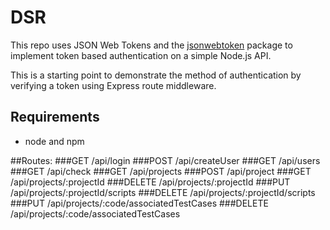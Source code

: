 # DSR

This repo uses JSON Web Tokens and the [jsonwebtoken](https://github.com/auth0/node-jsonwebtoken) package to implement token based authentication on a simple Node.js API.

This is a starting point to demonstrate the method of authentication by verifying a token using Express route middleware.

## Requirements

- node and npm

##Routes:
###GET /api/login
###POST /api/createUser
###GET /api/users
###GET /api/check
###GET /api/projects 
###POST /api/project
###GET /api/projects/:projectId
###DELETE /api/projects/:projectId
###PUT /api/projects/:projectId/scripts
###DELETE /api/projects/:projectId/scripts
###PUT /api/projects/:code/associatedTestCases
###DELETE /api/projects/:code/associatedTestCases